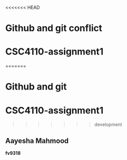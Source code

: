 <<<<<<< HEAD
# Github and git conflict
# CSC4110-assignment1
=======
# Github and git
# CSC4110-assignment1
>>>>>>> development
## Aayesha Mahmood
**fv9318**
